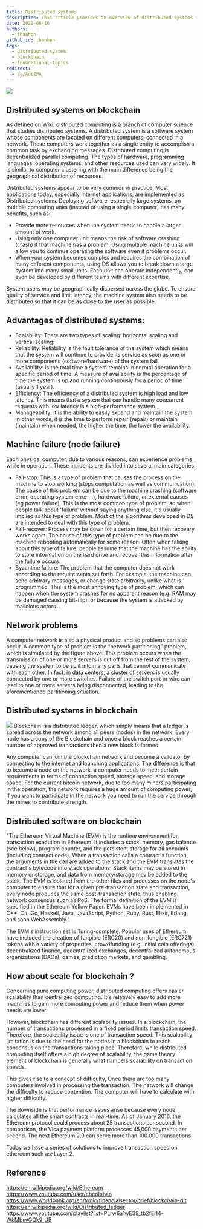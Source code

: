 ```yaml
---
title: Distributed systems
description: This article provides an overview of distributed systems in blockchain technology, including their definition, advantages, and how they work.
date: 2022-06-16
authors:
  - thanhpn
github_id: thanhpn
tags:
  - distributed-system
  - blockchain
  - foundational-topics
redirect:
  - /s/AqtZMA
---
```


![](assets/blockchain-bridge_blockruption-blockchain-300h.webp)

## Distributed systems on blockchain

As defined on Wiki, distributed computing is a branch of computer science that studies distributed systems. A distributed system is a software system whose components are located on different computers, connected in a network. These computers work together as a single entity to accomplish a common task by exchanging messages. Distributed computing is decentralized parallel computing. The types of hardware, programming languages, operating systems, and other resources used can vary widely. It is similar to computer clustering with the main difference being the geographical distribution of resources.

Distributed systems appear to be very common in practice. Most applications today, especially Internet applications, are implemented as Distributed systems. Deploying software, especially large systems, on multiple computing units (instead of using a single computer) has many benefits, such as:

- Provide more resources when the system needs to handle a larger amount of work.
- Using only one computer unit means the risk of software crashing (crash) if that machine has a problem. Using multiple machine units will allow you to continue operating the software even if problems occur.
- When your system becomes complex and requires the combination of many different components, using DS allows you to break down a large system into many small units. Each unit can operate independently, can even be developed by different teams with different expertise.

System users may be geographically dispersed across the globe. To ensure quality of service and limit latency, the machine system also needs to be distributed so that it can be as close to the user as possible.

## Advantages of distributed systems:

- Scalability: There are two types of scaling: horizontal scaling and vertical scaling:
- Reliability: Reliability is the fault tolerance of the system which means that the system will continue to provide its service as soon as one or more components (software/hardware) of the system fail.
- Availability: is the total time a system remains in normal operation for a specific period of time. A measure of availability is the percentage of time the system is up and running continuously for a period of time (usually 1 year).
- Efficiency: The efficiency of a distributed system is high load and low latency. This means that a system that can handle many concurrent requests with low latency is a high-performance system.
- Manageability: it is the ability to easily expand and maintain the system. In other words, it is the time to perform repair (repair) or maintain (maintain) when needed, the higher the time, the lower the availability.

## Machine failure (node failure)

Each physical computer, due to various reasons, can experience problems while in operation. These incidents are divided into several main categories:

- Fail-stop: This is a type of problem that causes the process on the machine to stop working (stops computation as well as communication). The cause of this problem can be due to the machine crashing (software error, operating system error ...), hardware failure, or external causes (eg power failure). This is the most common type of problem, so when people talk about 'failure' without saying anything else, it's usually implied as this type of problem. Most of the algorithms developed in DS are intended to deal with this type of problem.
- Fail-recover: Process may be down for a certain time, but then recovery works again. The cause of this type of problem can be due to the machine rebooting automatically for some reason. Often when talking about this type of failure, people assume that the machine has the ability to store information on the hard drive and recover this information after the failure occurs.
- Byzantine failure: The problem that the computer does not work according to the requirements set forth. For example, the machine can send arbitrary messages, or change state arbitrarily, unlike what is programmed. This is the most annoying type of problem, which can happen when the system crashes for no apparent reason (e.g. RAM may be damaged causing bit-flip), or because the system is attacked by malicious actors. .

## Network problems

A computer network is also a physical product and so problems can also occur. A common type of problem is the “network partitioning” problem, which is simulated by the figure above. This problem occurs when the transmission of one or more servers is cut off from the rest of the system, causing the system to be split into many parts that cannot communicate with each other. In fact, in data centers, a cluster of servers is usually connected by one or more switches. Failure of the switch port or wire can lead to one or more servers being disconnected, leading to the aforementioned partitioning situation.

## Distributed systems in blockchain

![](assets/distributed-systems_c7xyhh1.webp) Blockchain is a distributed ledger, which simply means that a ledger is spread across the network among all peers (nodes) in the network. Every node has a copy of the Blockchain and once a block reaches a certain number of approved transactions then a new block is formed

Any computer can join the blockchain network and become a validator by connecting to the internet and launching applications. The difference is that to become a node on the network, a computer needs to meet certain requirements in terms of connection speed, storage speed, and storage space. For the current bitcoin network, due to too many miners participating in the operation, the network requires a huge amount of computing power, If you want to participate in the network you need to run the service through the mines to contribute strength.

## Distributed software on blockchain

"The Ethereum Virtual Machine (EVM) is the runtime environment for transaction execution in Ethereum. It includes a stack, memory, gas balance (see below), program counter, and the persistent storage for all accounts (including contract code). When a transaction calls a contract's function, the arguments in the call are added to the stack and the EVM translates the contract's bytecode into stack operations. Stack items may be stored in memory or storage, and data from memory/storage may be added to the stack. The EVM is isolated from the other files and processes on the node's computer to ensure that for a given pre-transaction state and transaction, every node produces the same post-transaction state, thus enabling network consensus such as PoS. The formal definition of the EVM is specified in the Ethereum Yellow Paper. EVMs have been implemented in C++, C#, Go, Haskell, Java, JavaScript, Python, Ruby, Rust, Elixir, Erlang, and soon WebAssembly."

The EVM's instruction set is Turing-complete. Popular uses of Ethereum have included the creation of fungible (ERC20) and non-fungible (ERC721) tokens with a variety of properties, crowdfunding (e.g. initial coin offerings), decentralized finance, decentralized exchanges, decentralized autonomous organizations (DAOs), games, prediction markets, and gambling.

## How about scale for blockchain ?

Concerning pure computing power, distributed computing offers easier scalability than centralized computing. It's relatively easy to add more machines to gain more computing power and reduce them when power needs are lower.

However, blockchain has different scalability issues. In a blockchain, the number of transactions processed in a fixed period limits transaction speed. Therefore, the scalability issue is one of transaction speed. This scalability limitation is due to the need for the nodes in a blockchain to reach consensus on the transactions taking place. Therefore, while distributed computing itself offers a high degree of scalability, the game theory element of blockchain is generally what hampers scalability on transaction speeds.

This gives rise to a concept of difficulty, Once there are too many computers involved in processing the transaction. The network will change the difficulty to reduce contention. The computer will have to calculate with higher difficulty.

The downside is that performance issues arise because every node calculates all the smart contracts in real-time. As of January 2016, the Ethereum protocol could process about 25 transactions per second. In comparison, the Visa payment platform processes 45,000 payments per second. The next Ethereum 2.0 can serve more than 100.000 transactions

Today we have a series of solutions to improve transaction speed on ethereum such as: Layer 2.

## Reference

https://en.wikipedia.org/wiki/Ethereum https://www.youtube.com/user/cbcolohan https://www.worldbank.org/en/topic/financialsector/brief/blockchain-dlt https://en.wikipedia.org/wiki/Distributed_ledger https://www.youtube.com/playlist?list=PLrw6a1wE39_tb2fErI4-WkMbsvGQk9_UB
